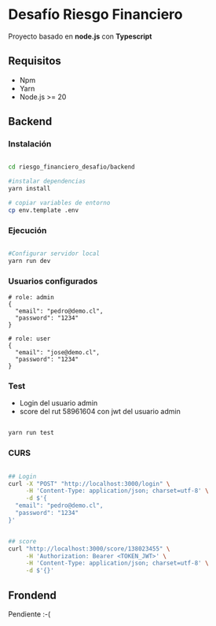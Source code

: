# Desafío Riesgo Financiero

Proyecto basado en **node.js** con **Typescript** 

## Requisitos 

* Npm 
* Yarn
* Node.js >= 20

## Backend
### Instalación

```bash

cd riesgo_financiero_desafio/backend

#instalar dependencias
yarn install

# copiar variables de entorno
cp env.template .env

```

### Ejecución

```bash

#Configurar servidor local 
yarn run dev

```

### Usuarios configurados


```
# role: admin
{
  "email": "pedro@demo.cl",
  "password": "1234"
}

# role: user
{
  "email": "jose@demo.cl",
  "password": "1234"
}

```


### Test
- Login del usuario admin
- score del rut 58961604 con jwt del usuario admin

```bash

yarn run test

```

### CURS

```bash

## Login
curl -X "POST" "http://localhost:3000/login" \
     -H 'Content-Type: application/json; charset=utf-8' \
     -d $'{
  "email": "pedro@demo.cl",
  "password": "1234"
}'


## score
curl "http://localhost:3000/score/138023455" \
     -H 'Authorization: Bearer <TOKEN_JWT>' \
     -H 'Content-Type: application/json; charset=utf-8' \
     -d $'{}'

```

## Frondend

Pendiente :-( 

